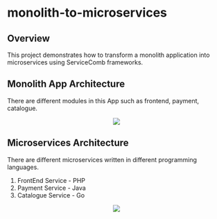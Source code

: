 # monolith-to-microservices

## Overview
This project demonstrates how to transform a monolith application into microservices using ServiceComb frameworks. 

## Monolith App Architecture

There are different modules in this App such as frontend, payment, catalogue.

<p align="center"><img src ="https://github.com/micro-example/monolith-to-microservices/raw/master/monolith/Architecture.jpg" /></p>

## Microservices Architecture

There are different microservices written in different programming languages.

1. FrontEnd Service - PHP
2. Payment Service - Java
3. Catalogue Service - Go

<p align="center"><img src ="https://github.com/micro-example/monolith-to-microservices/raw/master/microservices/Architecture.jpg" /></p>
